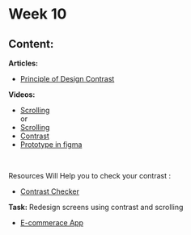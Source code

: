 # Week 10

## Content:

 **Articles:**
- [Principle of Design Contrast](https://delesign.com/blog/understanding-the-principles-of-design-contrast)

 **Videos:**
- [Scrolling](https://youtu.be/ZVoZp9eNVdI?si=-If7UH3HsjBLczUT) <br>or<br>
- [Scrolling](https://youtu.be/EobSNkzdN7A?si=EmVNKi53hbuT21-U)
- [Contrast](https://youtu.be/EobSNkzdN7A?si=EmVNKi53hbuT21-U)
- [Prototype in figma](https://drive.google.com/file/d/1Y6Qbk0MTVbompUInM5tj1k5TwbaXRNZ8/view?usp=drive_link)
<br>

Resources Will Help you to check your contrast :

 - [Contrast Checker](https://youtu.be/dOy3s0ycVbg?si=EqEYD8bfMOwUxevo)

**Task:**
Redesign screens using contrast and scrolling
 - [E-commerace App](https://www.pinterest.com/pin/16325617395772683/)

